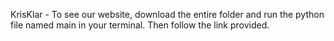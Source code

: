 KrisKlar - 
To see our website, download the entire folder and run the python file named main in your terminal. Then follow the link provided. 
